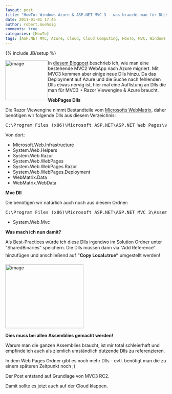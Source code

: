 ```yaml
---
layout: post
title: "HowTo: Windows Azure & ASP.NET MVC 3 – was braucht man für DLLs?"
date: 2011-01-01 17:46
author: robert.muehsig
comments: true
categories: [HowTo]
tags: [ASP.NET MVC, Azure, Cloud, Cloud Computing, HowTo, MVC, Windows Azure]
---
```

{% include JB/setup %}
<p><a href="{{BASE_PATH}}/assets/wp-images/image1145.png"><img style="border-bottom: 0px; border-left: 0px; margin: 0px; display: inline; border-top: 0px; border-right: 0px" title="image" border="0" alt="image" align="left" src="{{BASE_PATH}}/assets/wp-images/image_thumb327.png" width="133" height="125" /></a>In <a href="{{BASE_PATH}}/2010/11/30/howto-eine-bestehende-webapp-nach-azure-migrieren/">diesem Blogpost</a> beschrieb ich, wie man eine bestehende MVC2 WebApp nach Azure migriert. Mit MVC3 kommen aber einige neue Dlls hinzu. Da das Deployment auf Azure und die Suche nach fehlenden Dlls etwas nervig ist, hier mal eine Auflistung an Dlls die man für MVC3 + Razor Viewengine &amp; Azure braucht. </p>  <p></p>  <p><strong>WebPages Dlls</strong></p>  <p>Die Razor Viewengine nimmt Bestandteile vom <a href="http://www.asp.net/webmatrix">Microsofts WebMatrix</a>, daher benötigen wir folgende Dlls aus diesem Verzeichnis:</p>  <div style="padding-bottom: 0px; margin: 0px; padding-left: 0px; padding-right: 0px; display: inline; float: none; padding-top: 0px" id="scid:812469c5-0cb0-4c63-8c15-c81123a09de7:235fcab0-814c-466a-9f32-bf1e8eacb799" class="wlWriterEditableSmartContent"><pre name="code" class="c#">C:\Program Files (x86)\Microsoft ASP.NET\ASP.NET Web Pages\v1.0\Assemblies</pre></div>

<p>Von dort:</p>

<ul>
  <li>Microsoft.Web.Infrastructure</li>

  <li>System.Web.Helpers</li>

  <li>System.Web.Razor</li>

  <li>System.Web.WebPages</li>

  <li>System.Web.WebPages.Razor</li>

  <li>System.Web.WebPages.Deployment</li>

  <li>WebMatrix.Data</li>

  <li>WebMatrix.WebData</li>
</ul>

<p><strong>Mvc Dll</strong></p>

<p>Die benötigen wir natürlich auch noch aus diesem Ordner:</p>

<div style="padding-bottom: 0px; margin: 0px; padding-left: 0px; padding-right: 0px; display: inline; float: none; padding-top: 0px" id="scid:812469c5-0cb0-4c63-8c15-c81123a09de7:8bac47c1-860a-4329-806b-35b9a7f226fa" class="wlWriterEditableSmartContent"><pre name="code" class="c#">C:\Program Files (x86)\Microsoft ASP.NET\ASP.NET MVC 3\Assemblies</pre></div>

<ul>
  <li>System.Web.Mvc</li>
</ul>

<p><strong>Was mach ich nun damit?</strong></p>

<p>Als Best-Practices würde ich diese Dlls irgendwo im Solution Ordner unter "SharedBinaries” speichern. Die Dlls müssen dann via "Add Reference” hinzufügen und anschließend auf <strong>"Copy Local=true”</strong> umgestellt werden!</p>

<p><a href="{{BASE_PATH}}/assets/wp-images/image1146.png"><img style="border-bottom: 0px; border-left: 0px; display: inline; border-top: 0px; border-right: 0px" title="image" border="0" alt="image" src="{{BASE_PATH}}/assets/wp-images/image_thumb328.png" width="244" height="200" /></a> </p>

<p><strong>Dies muss bei allen Assemblies gemacht werden!</strong></p>

<p>Warum man die ganzen Assemblies braucht, ist mir total schleierhaft und empfinde ich auch als ziemlich umständlich dutzende Dlls zu referenzieren. </p>

<p>In dem Web Pages Ordner gibt es noch mehr Dlls - evtl. benötigt man die zu einem späteren Zeitpunkt noch ;) </p>

<p>Der Post entstand auf Grundlage von MVC3 RC2.</p>

<p>Damit sollte es jetzt auch auf der Cloud klappen.</p>
